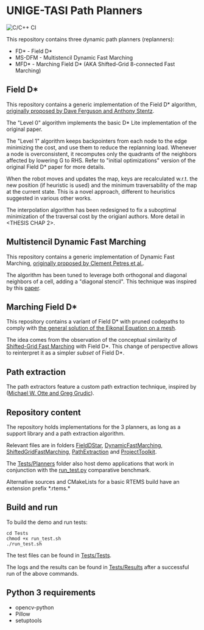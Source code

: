 # UNIGE-TASI Path Planners
![C/C++ CI](https://github.com/roncapat/UNIGE-TASI-path-planners/workflows/C/C++%20CI/badge.svg)

This repository contains three dynamic path planners (replanners):
* FD* - Field D*
* MS-DFM - Multistencil Dynamic Fast Marching
* MFD* - Marching Field D* (AKA Shifted-Grid 8-connected Fast Marching)

## Field D*
This repository contains a generic implementation of the Field D* algorithm,
[originally proposed by Dave Ferguson and Anthony Stentz](
https://www.ri.cmu.edu/pub_files/pub4/ferguson_david_2005_3/ferguson_david_2005_3.pdf).

The "Level 0" algorithm implements the basic D* Lite implementation of the original paper.

The "Level 1" algorithm keeps backpointers from each node to the edge minimizing the cost,
and use them to reduce the replanning load. Whenever a node is overconsistent, it recomputes
only the quadrants of the neighbors affected by lowering G to RHS.
Refer to "initial optimizations" version of the original Field D* paper for more details.

When the robot moves and updates the map, keys are recalculated w.r.t. the new position
(if heuristic is used) and the minimum traversability of the map at the current state.
This is a novel approach, different to heuristics suggested in various other works.

The interpolation algorithm has been redesigned to fix a suboptimal minimization
of the traversal cost by the origianl authors. More detail in <THESIS CHAP 2>.


## Multistencil Dynamic Fast Marching
This repository contains a generic implementation of Dynamic Fast Marching,
[originally proposed by Clement Petres et al.](
https://ieeexplore.ieee.org/document/4154833).

The algorithm has been tuned to leverage both orthogonal and diagonal neighbors
of a cell, adding a "diagonal stencil". This technique was inspired by this
[paper](https://ieeexplore.ieee.org/document/6970475).

## Marching Field D*
This repository contains a variant of Field D* with pruned codepaths to comply with
[the general solution of the Eikonal Equation on a mesh](https://www.pnas.org/content/97/11/5699).

The idea comes from the observation of the conceptual similarity of [Shifted-Grid Fast Marching](
https://link.springer.com/content/pdf/10.1007/3-540-45103-X_151.pdf) with Field D*. This change of
perspective allows to reinterpret it as a simpler _subset_ of Field D*.


## Path extraction
The path extractors feature a custom path extraction technique, inspired by
([Michael W. Otte and Greg Grudic](https://ieeexplore.ieee.org/document/5354775)).

## Repository content
The repository holds implementations for the 3 planners, as long as a support library and a path extraction algorithm.

Relevant files are in folders [FieldDStar](FieldDStar), [DynamicFastMarching](DynamicFastMarching),
[ShiftedGridFastMarching](ShiftedGridFastMarching), [PathExtraction](PathExtraction) and [ProjectToolkit](ProjectToolkit).

The [Tests/Planners](Tests/Planners) folder also host demo applications that work in conjunction with 
the [run_test.py](Tests/run_test.py) comparative benchmark.

Alternative sources and CMakeLists for a basic RTEMS build have an extension prefix \*.rtems.\*

## Build and run
To build the demo and run tests:
```
cd Tests
chmod +x run_test.sh
./run_test.sh
```
The test files can be found in [Tests/Tests](Tests/Tests).

The logs and the results can be found in [Tests/Results](Tests/Results) after a successful run of the above commands.

## Python 3 requirements
* opencv-python
* Pillow
* setuptools
